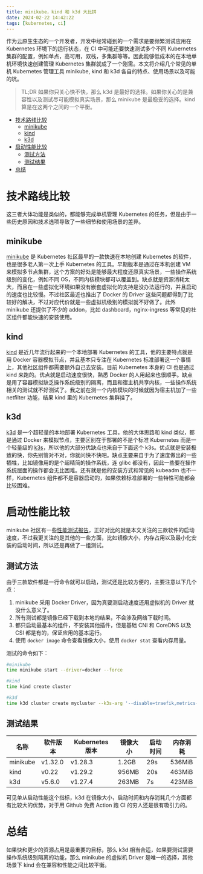```yaml
---
title: minikube，kind 和 k3d 大比拼
date: 2024-02-22 14:42:22
tags: [kubernetes, ci]
---
```


作为云原生生态的一个开发者，开发中经常碰到的一个需求是要频繁测试应用在 Kubernetes 环境下的运行状态，在 CI 中可能还要快速测试多个不同 Kubernetes 集群的配置，例如单点，高可用，双栈，多集群等等。因此能够低成本的在本地单机环境快速创建管理 Kubernetes 集群就成了一个刚需。本文将介绍几个常见的单机 Kubernetes 管理工具 minikube, kind 和 k3d 各自的特点、使用场景以及可能的坑。

> TL;DR
> 如果你只关心快不快，那么 k3d 是最好的选择。如果你关心的是兼容性以及测试尽可能模拟真实场景，那么 minikube 是最稳妥的选择。kind 算是在这两个之间的一个平衡。

- [技术路线比较](#技术路线比较)
  - [minikube](#minikube)
  - [kind](#kind)
  - [k3d](#k3d)
- [启动性能比较](#启动性能比较)
  - [测试方法](#测试方法)
  - [测试结果](#测试结果)
- [总结](#总结)


# 技术路线比较

这三者大体功能是类似的，都能够完成单机管理 Kubernetes 的任务，但是由于一些历史原因和技术选项导致了一些细节和使用场景的差异。

## minikube

[minikube](https://minikube.sigs.k8s.io/docs/) 是 Kubernetes 社区最早的一款快速在本地创建 Kubernetes 的软件，也是很多老人第一次上手 Kubernetes 的工具。早期版本是通过在本机创建 VM 来模拟多节点集群，这个方案的好处是能够最大程度还原真实场景，一些操作系统级别的变化，例如不同 OS，不同内核模块都可以覆盖到。缺点就是资源消耗太大，而且在一些虚拟化环境如果没有嵌套虚拟化的支持是没办法运行的，并且启动的速度也比较慢。不过社区最近也推出了 Docker 的 Driver 这些问题都得到了比较好的解决，不过对应代价就是一些虚拟机级别的模拟就不好做了。此外 minikube 还提供了不少的 addon，比如 dashboard，nginx-ingress 等常见的社区组件都能快速的安装使用。

## kind

[kind](https://kind.sigs.k8s.io/) 是近几年流行起来的一个本地部署 Kubernetes 的工具，他的主要特点就是用 Docker 容器模拟节点，并且基本只专注在 Kubernetes 标准部署这一个事情上，其他社区组件都需要额外自己去安装。目前 Kubernetes 本身的 CI 也是通过 kind 来跑的。优点就是启动速度很快，熟悉 Docker 的人用起来也很顺手。缺点是用了容器模拟缺乏操作系统级别的隔离，而且和宿主机共享内核，一些操作系统相关的测试就不好测试了。我之前在测一个内核模块的时候就因为宿主机加了一些 netfilter 功能，结果 kind 里的 Kubernetes 集群挂了。

## k3d

[k3d](https://k3d.io/stable/) 是一个超轻量的本地部署 Kubernetes 工具，他的大体思路和 kind 类似，都是通过 Docker 来模拟节点，主要区别在于部署的不是个标准 Kubernetes 而是一个轻量级的 [k3s](https://k3s.io/)，所以他的大部分优缺点也来自于下面这个 k3s。优点就是安装极致的快，你先别管对不对，你就问快不快吧。缺点主要来自于为了速度做出的一些牺牲，比如镜像用的是个超精简的操作系统，连 glibc 都没有，因此一些要在操作系统层面的操作都会无比困难。还有就是他的安装方式和常见的 kubeadm 也不一样，Kubernetes 组件都不是容器启动的，如果依赖标准部署的一些特性可能都会比较困难。

# 启动性能比较

minikube 社区有一些[性能测试报告](https://minikube.sigs.k8s.io/docs/benchmarks/timetok8s/v1.32.0/)，正好对比的就是本文关注的三款软件的启动速度，不过我更关注的是其他的一些方面，比如镜像大小，内存占用以及最小化安装的启动时间，所以还是再做了一组测试。

## 测试方法

由于三款软件都是一行命令就可以启动，测试还是比较方便的，主要注意以下几个点：

1. minikube 采用 Docker Driver，因为真要测启动速度还用虚拟机的 Driver 就没什么意义了。
2. 所有测试都是镜像已经下载到本地的结果，不会涉及网络下载时间。
3. 都只启动最基本的组件，不安装其他插件，但是基础 CNI 和 CoreDNS 以及 CSI 都是有的，保证应用的基本运行。
4. 使用 `docker image` 命令查看镜像大小，使用 `docker stat` 查看内存用量。

测试的命令如下：

```bash
#minikube
time minikube start --driver=docker --force

#kind
time kind create cluster

#k3d
time k3d cluster create mycluster --k3s-arg '--disable=traefik,metrics-server@server:*' --no-lb
```

## 测试结果

| 名称 | 软件版本 | Kubernetes 版本 | 镜像大小 | 启动时间 | 内存消耗 |
| -------- | -------- | -------- | ---- | ---- | ---- |
| minikube   | v1.32.0 | v1.28.3 | 1.2GB | 29s | 536MiB |
| kind   | v0.22 | v1.29.2 | 956MB | 20s | 463MiB |
| k3d   | v5.6.0 | v1.27.4 | 263MB | 7s | 423MiB |

可见单从启动性能这个指标，k3d 在镜像大小，启动时间和内存消耗几个方面都有比较大的优势，对于用 Github 免费 Action 跑 CI 的穷人还是很有吸引力的。

# 总结

如果快和更少的资源占用是最重要的目标，那么 k3d 相当合适，如果要测试需要操作系统级别隔离的功能，那么 minikube 的虚拟机 Driver 是唯一的选择，其他场景下 kind 会在兼容和性能之间比较平衡。